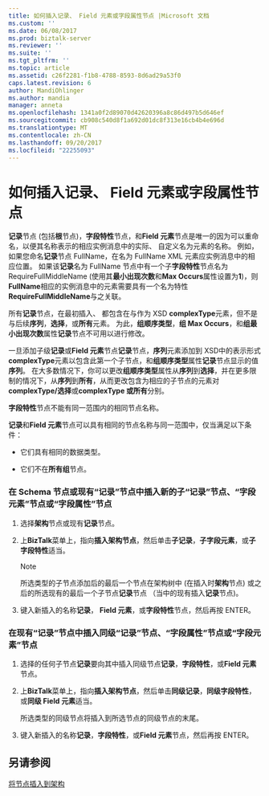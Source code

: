 ```yaml
---
title: 如何插入记录、 Field 元素或字段属性节点 |Microsoft 文档
ms.custom: ''
ms.date: 06/08/2017
ms.prod: biztalk-server
ms.reviewer: ''
ms.suite: ''
ms.tgt_pltfrm: ''
ms.topic: article
ms.assetid: c26f2281-f1b8-4788-8593-8d6ad29a53f0
caps.latest.revision: 6
author: MandiOhlinger
ms.author: mandia
manager: anneta
ms.openlocfilehash: 1341a0f2d89070d42620396a8c86d497b5d646ef
ms.sourcegitcommit: cb908c540d8f1a692d01dc8f313e16cb4b4e696d
ms.translationtype: MT
ms.contentlocale: zh-CN
ms.lasthandoff: 09/20/2017
ms.locfileid: "22255093"
---
```

# <a name="how-to-insert-a-record-field-element-or-field-attribute-node"></a>如何插入记录、 Field 元素或字段属性节点
**记录**节点 (包括**根**节点)，**字段特性**节点，和**Field 元素**节点是唯一的因为可以重命名，以便其名称表示的相应实例消息中的实际、 自定义名为元素的名称。 例如，如果您命名**记录**节点 FullName，在名为 FullName XML 元素应实例消息中的相应位置。 如果该**记录**名为 FullName 节点中有一个子**字段特性**节点名为 RequireFullMiddleName (使用其**最小出现次数**和**Max Occurs**属性设置为**1**)，则**FullName**相应的实例消息中的元素需要具有一个名为特性**RequireFullMiddleName**与之关联。  
  
 所有**记录**节点，在最初插入、 都包含在与作为 XSD **complexType**元素，但不是与后续**序列**，**选择**，或**所有**元素。 为此，**组顺序类型**，**组 Max Occurs**，和**组最小出现次数**属性**记录**节点不可用以进行修改。  
  
 一旦添加子级**记录**或**Field 元素**节点**记录**节点，**序列**元素添加到 XSD中的表示形式**complexType**元素以包含此第一个子节点，和**组顺序类型**属性**记录**节点显示的值**序列**。 在大多数情况下，你可以更改**组顺序类型**属性从**序列**到**选择**，并在更多限制的情况下，从**序列**到**所有**，从而更改包含为相应的子节点的元素对**complexType/选择**或**complexType 或所有**分别。  
  
 **字段特性**节点不能有同一范围内的相同节点名称。  
  
 **记录**和**Field 元素**节点可以具有相同的节点名称与同一范围中，仅当满足以下条件：  
  
-   它们具有相同的数据类型。  
  
-   它们不在**所有组**节点。  
  
### <a name="to-insert-a-new-child-record-node-field-element-node-or-field-attribute-node-within-the-schema-node-or-an-existing-record-node"></a>在 Schema 节点或现有“记录”节点中插入新的子“记录”节点、“字段元素”节点或“字段属性”节点  
  
1.  选择**架构**节点或现有**记录**节点。  
  
2.  上**BizTalk**菜单上，指向**插入架构节点**，然后单击**子记录**，**子字段元素**，或**子字段特性**适当。  
  
    > [!NOTE]
    >  所选类型的子节点添加后的最后一个节点在架构树中 (在插入时**架构**节点) 或之后的所选现有的最后一个子节点**记录**节点 （当中的现有插入**记录**节点)。  
  
3.  键入新插入的名称**记录**， **Field 元素**，或**字段特性**节点，然后再按 ENTER。  
  
### <a name="to-insert-a-sibling-record-node-field-attribute-node-or-field-element-node-within-an-existing-record-node"></a>在现有“记录”节点中插入同级“记录”节点、“字段属性”节点或“字段元素”节点  
  
1.  选择的任何子节点**记录**要向其中插入同级节点**记录**，**字段特性**，或**Field 元素**节点。  
  
2.  上**BizTalk**菜单上，指向**插入架构节点**，然后单击**同级记录**，**同级字段特性**，或**同级 Field 元素**适当。  
  
     所选类型的同级节点将插入到所选节点的同级节点的末尾。  
  
3.  键入新插入的名称**记录**，**字段特性**，或**Field 元素**节点，然后再按 ENTER。  
  
## <a name="see-also"></a>另请参阅  
 [将节点插入到架构](../core/inserting-nodes-into-a-schema.md)